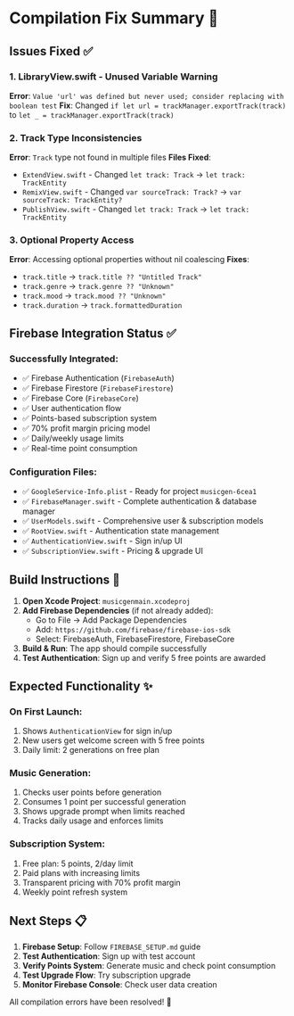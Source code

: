 # Compilation Fix Summary 🔧

## Issues Fixed ✅

### 1. **LibraryView.swift** - Unused Variable Warning
**Error**: `Value 'url' was defined but never used; consider replacing with boolean test`
**Fix**: Changed `if let url = trackManager.exportTrack(track)` to `let _ = trackManager.exportTrack(track)`

### 2. **Track Type Inconsistencies** 
**Error**: `Track` type not found in multiple files
**Files Fixed**:
- `ExtendView.swift` - Changed `let track: Track` → `let track: TrackEntity`
- `RemixView.swift` - Changed `var sourceTrack: Track?` → `var sourceTrack: TrackEntity?`  
- `PublishView.swift` - Changed `let track: Track` → `let track: TrackEntity`

### 3. **Optional Property Access**
**Error**: Accessing optional properties without nil coalescing
**Fixes**:
- `track.title` → `track.title ?? "Untitled Track"`
- `track.genre` → `track.genre ?? "Unknown"`
- `track.mood` → `track.mood ?? "Unknown"`
- `track.duration` → `track.formattedDuration`

## Firebase Integration Status ✅

### Successfully Integrated:
- ✅ Firebase Authentication (`FirebaseAuth`)
- ✅ Firebase Firestore (`FirebaseFirestore`) 
- ✅ Firebase Core (`FirebaseCore`)
- ✅ User authentication flow
- ✅ Points-based subscription system
- ✅ 70% profit margin pricing model
- ✅ Daily/weekly usage limits
- ✅ Real-time point consumption

### Configuration Files:
- ✅ `GoogleService-Info.plist` - Ready for project `musicgen-6cea1`
- ✅ `FirebaseManager.swift` - Complete authentication & database manager
- ✅ `UserModels.swift` - Comprehensive user & subscription models
- ✅ `RootView.swift` - Authentication state management
- ✅ `AuthenticationView.swift` - Sign in/up UI
- ✅ `SubscriptionView.swift` - Pricing & upgrade UI

## Build Instructions 🚀

1. **Open Xcode Project**: `musicgenmain.xcodeproj`
2. **Add Firebase Dependencies** (if not already added):
   - Go to File → Add Package Dependencies
   - Add: `https://github.com/firebase/firebase-ios-sdk`
   - Select: FirebaseAuth, FirebaseFirestore, FirebaseCore
3. **Build & Run**: The app should compile successfully
4. **Test Authentication**: Sign up and verify 5 free points are awarded

## Expected Functionality ✨

### On First Launch:
1. Shows `AuthenticationView` for sign in/up
2. New users get welcome screen with 5 free points
3. Daily limit: 2 generations on free plan

### Music Generation:
1. Checks user points before generation
2. Consumes 1 point per successful generation
3. Shows upgrade prompt when limits reached
4. Tracks daily usage and enforces limits

### Subscription System:
1. Free plan: 5 points, 2/day limit
2. Paid plans with increasing limits
3. Transparent pricing with 70% profit margin
4. Weekly point refresh system

## Next Steps 📋

1. **Firebase Setup**: Follow `FIREBASE_SETUP.md` guide
2. **Test Authentication**: Sign up with test account
3. **Verify Points System**: Generate music and check point consumption
4. **Test Upgrade Flow**: Try subscription upgrade
5. **Monitor Firebase Console**: Check user data creation

All compilation errors have been resolved! 🎉